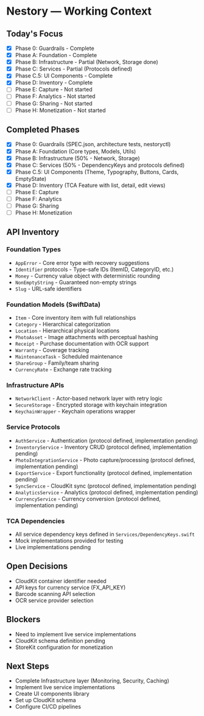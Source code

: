 # Nestory — Working Context

## Today's Focus
- [x] Phase 0: Guardrails - Complete
- [x] Phase A: Foundation - Complete
- [x] Phase B: Infrastructure - Partial (Network, Storage done)
- [x] Phase C: Services - Partial (Protocols defined)
- [x] Phase C.5: UI Components - Complete
- [x] Phase D: Inventory - Complete
- [ ] Phase E: Capture - Not started
- [ ] Phase F: Analytics - Not started
- [ ] Phase G: Sharing - Not started
- [ ] Phase H: Monetization - Not started

## Completed Phases
- [x] Phase 0: Guardrails (SPEC.json, architecture tests, nestoryctl)
- [x] Phase A: Foundation (Core types, Models, Utils)
- [x] Phase B: Infrastructure (50% - Network, Storage)  
- [x] Phase C: Services (50% - DependencyKeys and protocols defined)
- [x] Phase C.5: UI Components (Theme, Typography, Buttons, Cards, EmptyState)
- [x] Phase D: Inventory (TCA Feature with list, detail, edit views)
- [ ] Phase E: Capture
- [ ] Phase F: Analytics
- [ ] Phase G: Sharing
- [ ] Phase H: Monetization

## API Inventory
### Foundation Types
- `AppError` - Core error type with recovery suggestions
- `Identifier` protocols - Type-safe IDs (ItemID, CategoryID, etc.)
- `Money` - Currency value object with deterministic rounding
- `NonEmptyString` - Guaranteed non-empty strings
- `Slug` - URL-safe identifiers

### Foundation Models (SwiftData)
- `Item` - Core inventory item with full relationships
- `Category` - Hierarchical categorization
- `Location` - Hierarchical physical locations
- `PhotoAsset` - Image attachments with perceptual hashing
- `Receipt` - Purchase documentation with OCR support
- `Warranty` - Coverage tracking
- `MaintenanceTask` - Scheduled maintenance
- `ShareGroup` - Family/team sharing
- `CurrencyRate` - Exchange rate tracking

### Infrastructure APIs
- `NetworkClient` - Actor-based network layer with retry logic
- `SecureStorage` - Encrypted storage with keychain integration
- `KeychainWrapper` - Keychain operations wrapper

### Service Protocols
- `AuthService` - Authentication (protocol defined, implementation pending)
- `InventoryService` - Inventory CRUD (protocol defined, implementation pending)
- `PhotoIntegrationService` - Photo capture/processing (protocol defined, implementation pending)
- `ExportService` - Export functionality (protocol defined, implementation pending)
- `SyncService` - CloudKit sync (protocol defined, implementation pending)
- `AnalyticsService` - Analytics (protocol defined, implementation pending)
- `CurrencyService` - Currency conversion (protocol defined, implementation pending)

### TCA Dependencies
- All service dependency keys defined in `Services/DependencyKeys.swift`
- Mock implementations provided for testing
- Live implementations pending

## Open Decisions
- CloudKit container identifier needed
- API keys for currency service (FX_API_KEY)
- Barcode scanning API selection
- OCR service provider selection

## Blockers
- Need to implement live service implementations
- CloudKit schema definition pending
- StoreKit configuration for monetization

## Next Steps
- Complete Infrastructure layer (Monitoring, Security, Caching)
- Implement live service implementations
- Create UI components library
- Set up CloudKit schema
- Configure CI/CD pipelines